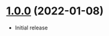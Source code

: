 <a name="1.0.0"></a>
# [1.0.0](https://github.com/faker-javascript/string) (2022-01-08)
* Initial release
